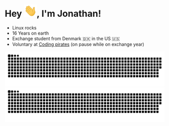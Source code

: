 
# Hey <img src="https://raw.githubusercontent.com/ABSphreak/ABSphreak/master/gifs/Hi.gif" width="40px" />, I'm Jonathan!

- Linux rocks
- 16 Years on earth
- Exchange student from Denmark 🇩🇰 in the US 🇺🇸
- Voluntary at [Coding pirates](https://codingpirates.dk/) (on pause while on exchange year)

![github contribution grid snake animation](https://raw.githubusercontent.com/arctixdev/arctixdev/output/github-contribution-grid-snake-dark.svg#gh-dark-mode-only)
![github contribution grid snake animation](https://raw.githubusercontent.com/arctixdev/arctixdev/output/github-contribution-grid-snake.svg#gh-light-mode-only)

<!--## Technologies im comfortable with
- Here is my [PGP public key](https://gist.github.com/arctixdev/49adcf2c77d6045e14d99b394e2f4560)
- Currently working a lot on [Akademia](https://akademia.cc/)
![My skills](https://skillicons.dev/icons?perline=8&i=js,html,css,ts,neovim,vscode,vim,git,bash,arch,md,linux,nodejs,discord,githubactions,github,python,raspberrypi,unity,stackoverflow,postman,bun,cloudflare,npm,nextjs,postgres,react,figma,svelte,cs,tailwindcss,tauri)

## Technologies im learning / kinda comfortable with

7. ![My skills](https://skillicons.dev/icons?perline=8&i=nuxt,rust,arduino,vue,vite,laravel,bots,cpp,androidstudio,astro,blender,django,docker,graphql,kubernetes,nginx)-->
